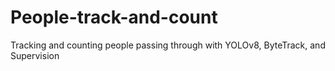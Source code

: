 # People-track-and-count
Tracking and counting people passing through with YOLOv8, ByteTrack, and Supervision
